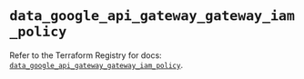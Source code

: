 # `data_google_api_gateway_gateway_iam_policy`

Refer to the Terraform Registry for docs: [`data_google_api_gateway_gateway_iam_policy`](https://registry.terraform.io/providers/hashicorp/google-beta/5.20.0/docs/data-sources/google_api_gateway_gateway_iam_policy).
